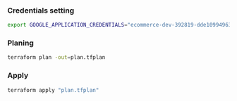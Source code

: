 ### Credentials setting

```bash
export GOOGLE_APPLICATION_CREDENTIALS="ecommerce-dev-392819-dde10994963d.json"
```

### Planing

```bash
terraform plan -out=plan.tfplan
```

### Apply

```bash
terraform apply "plan.tfplan"
```

